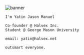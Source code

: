 <img src='https://yatin.lol/assets/yatin_banner.png' alt="banner"></img>

```
I'm Yatin Jason Manuel

Co-founder @ Halvex Inc.
Student @ George Mason University

email: yatin@halvex.net
```

`outsmart everyone.`
